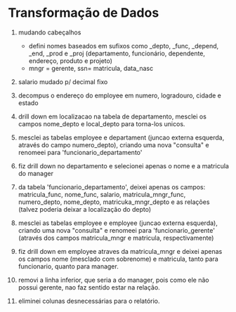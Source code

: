 # Transformação de Dados

1. mudando cabeçalhos
	- defini nomes baseados em sufixos como _depto, _func, _depend, _end, _prod e _proj
		(departamento, funcionário, dependente, endereço, produto e projeto)
	- mngr = gerente, ssn= matricula, data_nasc

2. salario mudado p/ decimal fixo

3. decompus o endereço do employee em numero, logradouro, cidade e estado

4. drill down em localizacao na tabela de departamento, mesclei os campos nome_depto e local_depto para torna-los unicos.

5. mesclei as tabelas employee e departament (juncao externa esquerda, através do campo numero_depto), criando uma nova "consulta" e renomeei para 'funcionario_departamento'

6. fiz drill down no departamento e selecionei apenas o nome e a matricula do manager

7. da tabela 'funcionario_departamento', deixei apenas os campos: matricula_func, nome_func, salario, matricula_mngr_func, numero_depto, nome_depto, matricuka_mngr_depto e as relações (talvez poderia deixar a localização do depto)

8. mesclei as tabelas employee e employee (juncao externa esquerda), criando uma nova "consulta" e renomeei para 'funcionario_gerente' (através dos campos matricula_mngr e matricula, respectivamente)

9. fiz drill down em employee atraves da matricula_mngr e deixei apenas os campos nome (mesclado com sobrenome) e matricula, tanto para funcionario, quanto para manager.

10. removi a linha inferior, que seria a do manager, pois como ele não possui gerente, nao faz sentido estar na relação.

11. eliminei colunas desnecessárias para o relatório.
